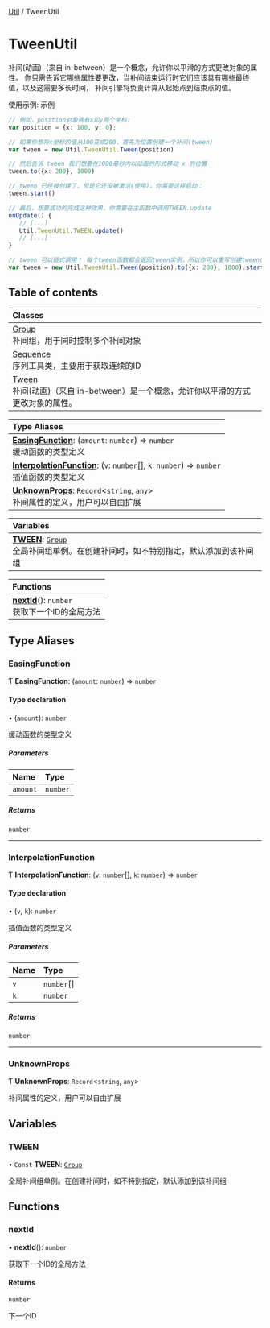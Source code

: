 [Util](Util.Util.md) / TweenUtil

# TweenUtil <Badge type="tip" text="Namespace" /> <Score text="TweenUtil" />

补间(动画)（来自 in-between）是一个概念，允许你以平滑的方式更改对象的属性。
你只需告诉它哪些属性要更改，当补间结束运行时它们应该具有哪些最终值，以及这需要多长时间，
补间引擎将负责计算从起始点到结束点的值。

使用示例: 示例
```ts
// 例如，position对象拥有x和y两个坐标:
var position = {x: 100, y: 0};

// 如果你想将x坐标的值从100变成200，首先为位置创建一个补间(tween)
var tween = new Util.TweenUtil.Tween(position)

// 然后告诉 tween 我们想要在1000毫秒内以动画的形式移动 x 的位置
tween.to({x: 200}, 1000)

// tween 已经被创建了，但是它还没被激活(使用)，你需要这样启动：
tween.start()

// 最后，想要成功的完成这种效果，你需要在主函数中调用TWEEN.update
onUpdate() {
   // [...]
   Util.TweenUtil.TWEEN.update()
   // [...]
}

// tween 可以链式调用！ 每个tween函数都会返回tween实例，所以你可以重写创建tween的代码：
var tween = new Util.TweenUtil.Tween(position).to({x: 200}, 1000).start()
```

## Table of contents

| Classes |
| :-----|
| [Group](../classes/Util.Util.TweenUtil.Group.md) <br> 补间组，用于同时控制多个补间对象|
| [Sequence](../classes/Util.Util.TweenUtil.Sequence.md) <br> 序列工具类，主要用于获取连续的ID|
| [Tween](../classes/Util.Util.TweenUtil.Tween.md) <br> 补间(动画)（来自 in-between）是一个概念，允许你以平滑的方式更改对象的属性。|

| Type Aliases |
| :-----|
| **[EasingFunction](Util.TweenUtil.md#easingfunction)**: (`amount`: `number`) => `number` <br> 缓动函数的类型定义|
| **[InterpolationFunction](Util.TweenUtil.md#interpolationfunction)**: (`v`: `number`[], `k`: `number`) => `number` <br> 插值函数的类型定义|
| **[UnknownProps](Util.TweenUtil.md#unknownprops)**: `Record`<`string`, `any`\> <br> 补间属性的定义，用户可以自由扩展|

| Variables |
| :-----|
| **[TWEEN](Util.TweenUtil.md#tween)**: [`Group`](../classes/Util.Util.TweenUtil.Group.md) <br> 全局补间组单例。在创建补间时，如不特别指定，默认添加到该补间组|

| Functions |
| :-----|
| **[nextId](Util.TweenUtil.md#nextid)**(): `number` <br> 获取下一个ID的全局方法|

## Type Aliases

### EasingFunction <Score text="EasingFunction" /> 

Ƭ **EasingFunction**: (`amount`: `number`) => `number`

#### Type declaration

• (`amount`): `number`

缓动函数的类型定义

##### Parameters

| Name | Type |
| :------ | :------ |
| `amount` | `number` |

##### Returns

`number`

___

### InterpolationFunction <Score text="InterpolationFunction" /> 

Ƭ **InterpolationFunction**: (`v`: `number`[], `k`: `number`) => `number`

#### Type declaration

• (`v`, `k`): `number`

插值函数的类型定义

##### Parameters

| Name | Type |
| :------ | :------ |
| `v` | `number`[] |
| `k` | `number` |

##### Returns

`number`

___

### UnknownProps <Score text="UnknownProps" /> 

Ƭ **UnknownProps**: `Record`<`string`, `any`\>

补间属性的定义，用户可以自由扩展

## Variables

### TWEEN <Score text="TWEEN" /> 

• `Const` **TWEEN**: [`Group`](../classes/Util.Util.TweenUtil.Group.md)

全局补间组单例。在创建补间时，如不特别指定，默认添加到该补间组

## Functions

### nextId <Score text="nextId" /> 

• **nextId**(): `number` 

获取下一个ID的全局方法


#### Returns

`number`

下一个ID
